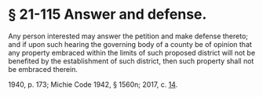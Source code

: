 # § 21-115 Answer and defense.

<p>Any person interested may answer the petition and make defense thereto; and if upon such hearing the governing body of a county be of opinion that any property embraced within the limits of such proposed district will not be benefited by the establishment of such district, then such property shall not be embraced therein.</p><p>1940, p. 173; Michie Code 1942, § 1560n; 2017, c. <a href='http://lis.virginia.gov/cgi-bin/legp604.exe?171+ful+CHAP0014'>14</a>.</p>
